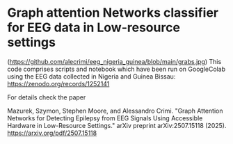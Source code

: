 # Graph attention Networks classifier for EEG data in Low-resource settings

(https://github.com/alecrimi/eeg_nigeria_guinea/blob/main/grabs.jpg)
This code comprises scripts and notebook which have been run on GoogleColab using the EEG data collected in Nigeria and Guinea Bissau: https://zenodo.org/records/1252141

For details check the paper 

Mazurek, Szymon, Stephen Moore, and Alessandro Crimi. "Graph Attention Networks for Detecting Epilepsy from EEG Signals Using Accessible Hardware in Low-Resource Settings." arXiv preprint arXiv:2507.15118 (2025).
https://arxiv.org/pdf/2507.15118

